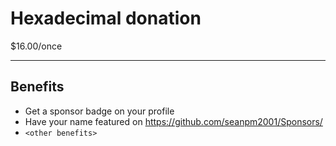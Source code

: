 
# Hexadecimal donation

$16.00/once

---

## Benefits

- Get a sponsor badge on your profile
- Have your name featured on https://github.com/seanpm2001/Sponsors/
- `<other benefits>`
